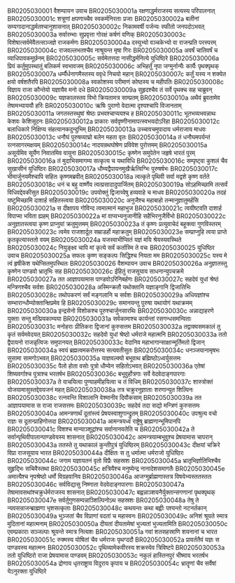 BR0205030001	वैशम्पायन उवाच
BR0205030001a	रक्षणाद्धर्मराजस्य सत्यस्य परिपालनात्
BR0205030001c	शत्रूणां क्षपणाच्चैव स्वकर्मनिरताः प्रजाः
BR0205030002a	बलीनां सम्यगादानाद्धर्मतश्चानुशासनात्
BR0205030002c	निकामवर्षी पर्जन्यः स्फीतो जनपदोऽभवत्
BR0205030003a	सर्वारम्भाः सुप्रवृत्ता गोरक्षं कर्षणं वणिक्
BR0205030003c	विशेषात्सर्वमेवैतत्सञ्जज्ञे राजकर्मणः
BR0205030004a	दस्युभ्यो वञ्चकेभ्यो वा राजन्प्रति परस्परम्
BR0205030004c	राजवल्लभतश्चैव नाश्रूयन्त मृषा गिरः
BR0205030005a	अवर्षं चातिवर्षं च व्याधिपावकमूर्छनम्
BR0205030005c	सर्वमेतत्तदा नासीद्धर्मनित्ये युधिष्ठिरे
BR0205030006a	प्रियं कर्तुमुपस्थातुं बलिकर्म स्वभावजम्
BR0205030006c	अभिहर्तुं नृपा जग्मुर्नान्यैः कार्यैः पृथक्पृथक्
BR0205030007a	धर्म्यैर्धनागमैस्तस्य ववृधे निचयो महान्
BR0205030007c	कर्तुं यस्य न शक्येत क्षयो वर्षशतैरपि
BR0205030008a	स्वकोशस्य परीमाणं कोष्ठस्य च महीपतिः
BR0205030008c	विज्ञाय राजा कौन्तेयो यज्ञायैव मनो दधे
BR0205030009a	सुहृदश्चैव तं सर्वे पृथक्च सह चाब्रुवन्
BR0205030009c	यज्ञकालस्तव विभो क्रियतामत्र साम्प्रतम्
BR0205030010a	अथैवं ब्रुवतामेव तेषामभ्याययौ हरिः
BR0205030010c	ऋषिः पुराणो वेदात्मा दृश्यश्चापि विजानताम्
BR0205030011a	जगतस्तस्थुषां श्रेष्ठः प्रभवश्चाप्ययश्च ह
BR0205030011c	भूतभव्यभवन्नाथः केशवः केशिसूदनः
BR0205030012a	प्राकारः सर्ववृष्णीनामापत्स्वभयदोऽरिहा
BR0205030012c	बलाधिकारे निक्षिप्य संहत्यानकदुन्दुभिम्
BR0205030013a	उच्चावचमुपादाय धर्मराजाय माधवः
BR0205030013c	धनौघं पुरुषव्याघ्रो बलेन महता वृतः
BR0205030014a	तं धनौघमपर्यन्तं रत्नसागरमक्षयम्
BR0205030014c	नादयन्रथघोषेण प्रविवेश पुरोत्तमम्
BR0205030015a	असूर्यमिव सूर्येण निवातमिव वायुना
BR0205030015c	कृष्णेन समुपेतेन जहृषे भारतं पुरम्
BR0205030016a	तं मुदाभिसमागम्य सत्कृत्य च यथाविधि
BR0205030016c	सम्पृष्ट्वा कुशलं चैव सुखासीनं युधिष्ठिरः
BR0205030017a	धौम्यद्वैपायनमुखैर्ऋत्विग्भिः पुरुषर्षभः
BR0205030017c	भीमार्जुनयमैश्चापि सहितः कृष्णमब्रवीत्
BR0205030018a	त्वत्कृते पृथिवी सर्वा मद्वशे कृष्ण वर्तते
BR0205030018c	धनं च बहु वार्ष्णेय त्वत्प्रसादादुपार्जितम्
BR0205030019a	सोऽहमिच्छामि तत्सर्वं विधिवद्देवकीसुत
BR0205030019c	उपयोक्तुं द्विजाग्र्येषु हव्यवाहे च माधव
BR0205030020a	तदहं यष्टुमिच्छामि दाशार्ह सहितस्त्वया
BR0205030020c	अनुजैश्च महाबाहो तन्मानुज्ञातुमर्हसि
BR0205030021a	स दीक्षापय गोविन्द त्वमात्मानं महाभुज
BR0205030021c	त्वयीष्टवति दाशार्ह विपाप्मा भविता ह्यहम्
BR0205030022a	मां वाप्यभ्यनुजानीहि सहैभिरनुजैर्विभो
BR0205030022c	अनुज्ञातस्त्वया कृष्ण प्राप्नुयां क्रतुमुत्तमम्
BR0205030023a	तं कृष्णः प्रत्युवाचेदं बहूक्त्वा गुणविस्तरम्
BR0205030023c	त्वमेव राजशार्दूल सम्राडर्हो महाक्रतुम्
BR0205030023e	सम्प्राप्नुहि त्वया प्राप्ते कृतकृत्यास्ततो वयम्
BR0205030024a	यजस्वाभीप्सितं यज्ञं मयि श्रेयस्यवस्थिते
BR0205030024c	नियुङ्क्ष्व चापि मां कृत्ये सर्वं कर्तास्मि ते वचः
BR0205030025    युधिष्ठिर उवाच
BR0205030025a	सफलः कृष्ण सङ्कल्पः सिद्धिश्च नियता मम
BR0205030025c	यस्य मे त्वं हृषीकेश यथेप्सितमुपस्थितः
BR0205030026    वैशम्पायन उवाच
BR0205030026a	अनुज्ञातस्तु कृष्णेन पाण्डवो भ्रातृभिः सह
BR0205030026c	ईहितुं राजसूयाय साधनान्युपचक्रमे
BR0205030027a	तत आज्ञापयामास पाण्डवोऽरिनिबर्हणः
BR0205030027c	सहदेवं युधां श्रेष्ठं मन्त्रिणश्चैव सर्वशः
BR0205030028a	अस्मिन्क्रतौ यथोक्तानि यज्ञाङ्गानि द्विजातिभिः
BR0205030028c	तथोपकरणं सर्वं मङ्गलानि च सर्वशः
BR0205030029a	अधियज्ञांश्च सम्भारान्धौम्योक्तान्क्षिप्रमेव हि
BR0205030029c	समानयन्तु पुरुषा यथायोगं यथाक्रमम्
BR0205030030a	इन्द्रसेनो विशोकश्च पूरुश्चार्जुनसारथिः
BR0205030030c	अन्नाद्याहरणे युक्ताः सन्तु मत्प्रियकाम्यया
BR0205030031a	सर्वकामाश्च कार्यन्तां रसगन्धसमन्विताः
BR0205030031c	मनोहराः प्रीतिकरा द्विजानां कुरुसत्तम
BR0205030032a	तद्वाक्यसमकालं तु कृतं सर्वमवेदयत्
BR0205030032c	सहदेवो युधां श्रेष्ठो धर्मराजे महात्मनि
BR0205030033a	ततो द्वैपायनो राजन्नृत्विजः समुपानयत्
BR0205030033c	वेदानिव महाभागान्साक्षान्मूर्तिमतो द्विजान्
BR0205030034a	स्वयं ब्रह्मत्वमकरोत्तस्य सत्यवतीसुतः
BR0205030034c	धनञ्जयानामृषभः सुसामा सामगोऽभवत्
BR0205030035a	याज्ञवल्क्यो बभूवाथ ब्रह्मिष्ठोऽध्वर्युसत्तमः
BR0205030035c	पैलो होता वसोः पुत्रो धौम्येन सहितोऽभवत्
BR0205030036a	एतेषां शिष्यवर्गाश्च पुत्राश्च भरतर्षभ
BR0205030036c	बभूवुर्होत्रगाः सर्वे वेदवेदाङ्गपारगाः
BR0205030037a	ते वाचयित्वा पुण्याहमीहयित्वा च तं विधिम्
BR0205030037c	शास्त्रोक्तं योजयामासुस्तद्देवयजनं महत्
BR0205030038a	तत्र चक्रुरनुज्ञाताः शरणान्युत शिल्पिनः
BR0205030038c	रत्नवन्ति विशालानि वेश्मानीव दिवौकसाम्
BR0205030039a	तत आज्ञापयामास स राजा राजसत्तमः
BR0205030039c	सहदेवं तदा सद्यो मन्त्रिणं कुरुसत्तमः
BR0205030040a	आमन्त्रणार्थं दूतांस्त्वं प्रेषयस्वाशुगान्द्रुतम्
BR0205030040c	उपश्रुत्य वचो राज्ञः स दूतान्प्राहिणोत्तदा
BR0205030041a	आमन्त्रयध्वं राष्ट्रेषु ब्राह्मणान्भूमिपानपि
BR0205030041c	विशश्च मान्याञ्शूद्रांश्च सर्वानानयतेति च
BR0205030042a	ते सर्वान्पृथिवीपालान्पाण्डवेयस्य शासनात्
BR0205030042c	आमन्त्रयाम्बभूवुश्च प्रेषयामास चापरान्
BR0205030043a	ततस्ते तु यथाकालं कुन्तीपुत्रं युधिष्ठिरम्
BR0205030043c	दीक्षयां चक्रिरे विप्रा राजसूयाय भारत
BR0205030044a	दीक्षितः स तु धर्मात्मा धर्मराजो युधिष्ठिरः
BR0205030044c	जगाम यज्ञायतनं वृतो विप्रैः सहस्रशः
BR0205030045a	भ्रातृभिर्ज्ञातिभिश्चैव सुहृद्भिः सचिवैस्तथा
BR0205030045c	क्षत्रियैश्च मनुष्येन्द्र नानादेशसमागतैः
BR0205030045e	अमात्यैश्च नृपश्रेष्ठो धर्मो विग्रहवानिव
BR0205030046a	आजग्मुर्ब्राह्मणास्तत्र विषयेभ्यस्ततस्ततः
BR0205030046c	सर्वविद्यासु निष्णाता वेदवेदाङ्गपारगाः
BR0205030047a	तेषामावसथांश्चक्रुर्धर्मराजस्य शासनात्
BR0205030047c	बह्वन्नाञ्शयनैर्युक्तान्सगणानां पृथक्पृथक्
BR0205030047e	सर्वर्तुगुणसम्पन्नाञ्शिल्पिनोऽथ सहस्रशः
BR0205030048a	तेषु ते न्यवसन्राजन्ब्राह्मणा भृशसत्कृताः
BR0205030048c	कथयन्तः कथा बह्वीः पश्यन्तो नटनर्तकान्
BR0205030049a	भुञ्जतां चैव विप्राणां वदतां च महास्वनः
BR0205030049c	अनिशं श्रूयते स्मात्र मुदितानां महात्मनाम्
BR0205030050a	दीयतां दीयतामेषां भुज्यतां भुज्यतामिति
BR0205030050c	एवम्प्रकाराः सञ्जल्पाः श्रूयन्ते स्मात्र नित्यशः
BR0205030051a	गवां शतसहस्राणि शयनानां च भारत
BR0205030051c	रुक्मस्य योषितां चैव धर्मराजः पृथग्ददौ
BR0205030052a	प्रावर्ततैवं यज्ञः स पाण्डवस्य महात्मनः
BR0205030052c	पृथिव्यामेकवीरस्य शक्रस्येव त्रिविष्टपे
BR0205030053a	ततो युधिष्ठिरो राजा प्रेषयामास पाण्डवम्
BR0205030053c	नकुलं हास्तिनपुरं भीष्माय भरतर्षभ
BR0205030054a	द्रोणाय धृतराष्ट्राय विदुराय कृपाय च
BR0205030054c	भ्रातॄणां चैव सर्वेषां येऽनुरक्ता युधिष्ठिरे
